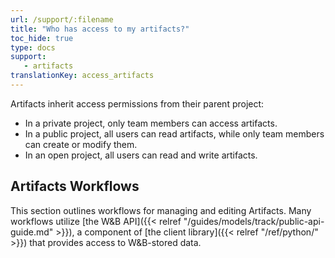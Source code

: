 ```yaml
---
url: /support/:filename
title: "Who has access to my artifacts?"
toc_hide: true
type: docs
support:
   - artifacts
translationKey: access_artifacts
---
```

Artifacts inherit access permissions from their parent project:

* In a private project, only team members can access artifacts.
* In a public project, all users can read artifacts, while only team members can create or modify them.
* In an open project, all users can read and write artifacts.

## Artifacts Workflows

This section outlines workflows for managing and editing Artifacts. Many workflows utilize [the W&B API]({{< relref "/guides/models/track/public-api-guide.md" >}}), a component of [the client library]({{< relref "/ref/python/" >}}) that provides access to W&B-stored data.